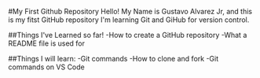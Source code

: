 #My First Github Repository 
Hello! My Name is Gustavo Alvarez Jr, and this is my fitst GitHub repository
I'm learning Git and GiHub for version control.

##Things I've Learned so far!
-How to create a GitHub repository
-What a README file is used for 

##Things I will learn:
-Git commands 
-How to clone and fork
-Git commands on VS Code 
